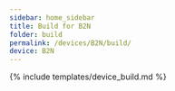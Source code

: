 ```yaml
---
sidebar: home_sidebar
title: Build for B2N
folder: build
permalink: /devices/B2N/build/
device: B2N
---
```

{% include templates/device_build.md %}
